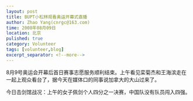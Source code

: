 ```yaml
---
layout: post
title: BUPT小松林观看奥运开幕式直播
author: Zhao Yang(cnrgc@163.com)
time: 2008年08月09日
location: 北京
pulished: true
category: Volunteer
tags: [volunteer,blog]
excerpt_separator: <!--more-->
---
```


8月9号奥运会开幕后首日赛事志愿服务顺利结束。上午看见栾菊杰和王海滨走在一起上观众看台了，据今天在媒体口的同事说加拿大的大山过来了。

今日击剑馆战况：上午的女子佩剑个人四分之一决赛，中国队没有队员闯入四强。

